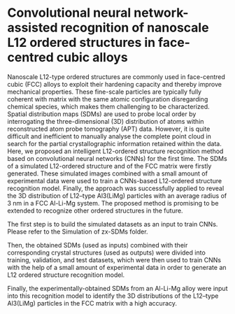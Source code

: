 # Convolutional neural network-assisted recognition of nanoscale L12 ordered structures in face-centred cubic alloys
Nanoscale L12-type ordered structures are commonly used in face-centred cubic (FCC) alloys to exploit their hardening capacity and thereby improve mechanical properties. These fine-scale particles are typically fully coherent with matrix with the same atomic configuration disregarding chemical species, which makes them challenging to be characterized. Spatial distribution maps (SDMs) are used to probe local order by interrogating the three-dimensional (3D) distribution of atoms within reconstructed atom probe tomography (APT) data. However, it is quite difficult and inefficient to manually analyse the complete point cloud in search for the partial crystallographic information retained within the data. Here, we proposed an intelligent L12-ordered structure recognition method based on convolutional neural networks (CNNs) for the first time. The SDMs of a simulated L12-ordered structure and of the FCC matrix were firstly generated. These simulated images combined with a small amount of experimental data were used to train a CNNs-based L12-ordered structure recognition model. Finally, the approach was successfully applied to reveal the 3D distribution of L12–type Al3(LiMg) particles with an average radius of 3 nm in a FCC Al-Li-Mg system. The proposed method is promising to be extended to recognize other ordered structures in the future.

The first step is to build the simulated datasets as an input to train CNNs. Please refer to the Simulation of zx-SDMs folder.

Then, the obtained SDMs (used as inputs) combined with their corresponding crystal structures (used as outputs) were divided into training, validation, and test datasets, which were then used to train CNNs with the help of a small amount of experimental data in order to generate an L12 ordered structure recognition model. 

Finally, the experimentally-obtained SDMs from an Al-Li-Mg alloy were input into this recognition model to identify the 3D distributions of the L12–type Al3(LiMg) particles in the FCC matrix with a high accuracy. 

